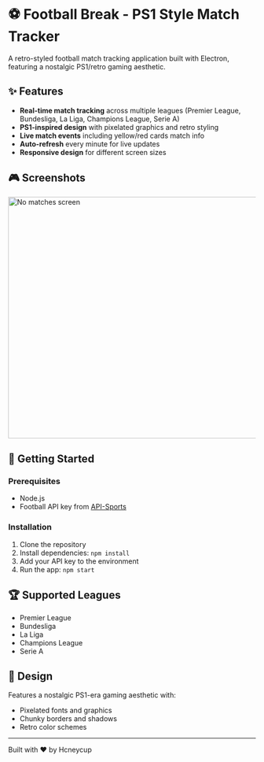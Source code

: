 # ⚽ Football Break - PS1 Style Match Tracker

A retro-styled football match tracking application built with Electron, featuring a nostalgic PS1/retro gaming aesthetic.

## ✨ Features

- **Real-time match tracking** across multiple leagues (Premier League, Bundesliga, La Liga, Champions League, Serie A)
- **PS1-inspired design** with pixelated graphics and retro styling
- **Live match events** including yellow/red cards match info
- **Auto-refresh** every minute for live updates
- **Responsive design** for different screen sizes

## 🎮 Screenshots

<img width="560" height="491" alt="No matches screen" src="https://github.com/user-attachments/assets/45804fb7-b0cb-47b1-a22e-5009e9f6042c" />

## 🚀 Getting Started

### Prerequisites
- Node.js
- Football API key from [API-Sports](https://www.api-football.com/)

### Installation
1. Clone the repository
2. Install dependencies: `npm install`
3. Add your API key to the environment
4. Run the app: `npm start`

## 🏆 Supported Leagues
- Premier League
- Bundesliga
- La Liga
- Champions League
- Serie A

## 🎨 Design
Features a nostalgic PS1-era gaming aesthetic with:
- Pixelated fonts and graphics
- Chunky borders and shadows
- Retro color schemes

---
Built with ❤️ by Hcneycup
